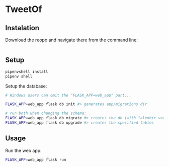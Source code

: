 # TweetOf


## Instalation

Download the reopo and navigate there from the command line:

```sh
```

## Setup

```sh
pipenvshell install
pipenv shell
```

Setup the database:
```sh
# Windows users can omit the "FLASK_APP=web_app" part...

FLASK_APP=web_app flask db init #> generates app/migrations dir

# run both when changing the schema:
FLASK_APP=web_app flask db migrate #> creates the db (with "alembic_version" table)
FLASK_APP=web_app flask db upgrade #> creates the specified tables
```



## Usage

Run the web app:

```sh
FLASK_APP=web_app flask run
```